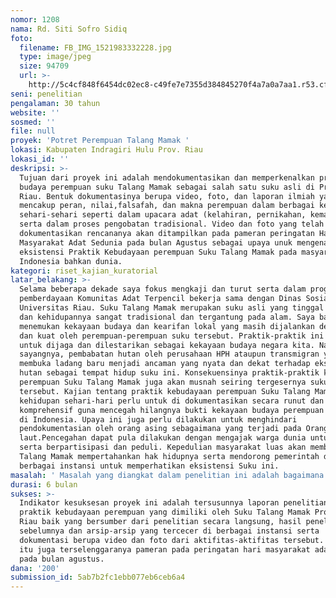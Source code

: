 ```yaml
---
nomor: 1208
nama: Rd. Siti Sofro Sidiq
foto:
  filename: FB_IMG_1521983332228.jpg
  type: image/jpeg
  size: 94709
  url: >-
    http://5c4cf848f6454dc02ec8-c49fe7e7355d384845270f4a7a0a7aa1.r53.cf2.rackcdn.com/37aa8f63-fcde-40c5-aab8-9ce51febc9f1/FB_IMG_1521983332228.jpg
seni: penelitian
pengalaman: 30 tahun
website: ''
sosmed: ''
file: null
proyek: 'Potret Perempuan Talang Mamak '
lokasi: Kabupaten Indragiri Hulu Prov. Riau
lokasi_id: ''
deskripsi: >-
  Tujuan dari proyek ini adalah mendokumentasikan dan memperkenalkan praktik
  budaya perempuan suku Talang Mamak sebagai salah satu suku asli di Provinsi
  Riau. Bentuk dokumentasinya berupa video, foto, dan laporan ilmiah yang
  mencakup peran, nilai,falsafah, dan makna perempuan dalam berbagai kegiatan
  sehari-sehari seperti dalam upacara adat (kelahiran, pernikahan, kematian)
  serta dalam proses pengobatan tradisional. Video dan foto yang telah di
  dokumentasikan rencananya akan ditampilkan pada pameran peringatan Hari
  Masyarakat Adat Sedunia pada bulan Agustus sebagai upaya unuk mengenalkan
  eksistensi Praktik Kebudayaan perempuan Suku Talang Mamak pada masyarakat
  Indonesia bahkan dunia.
kategori: riset_kajian_kuratorial
latar_belakang: >-
  Selama beberapa dekade saya fokus mengkaji dan turut serta dalam program
  pemberdayaan Komunitas Adat Terpencil bekerja sama dengan Dinas Sosial maupun
  Universitas Riau. Suku Talang Mamak merupakan suku asli yang tinggal di hutan
  dan kehidupannya sangat tradisional dan tergantung pada alam. Saya banyak
  menemukan kekayaan budaya dan kearifan lokal yang masih dijalankan dengan baik
  dan kuat oleh perempuan-perempuan suku tersebut. Praktik-praktik ini layak
  untuk dijaga dan dilestarikan sebagai kekayaan budaya negara kita. Namun
  sayangnya, pembabatan hutan oleh perusahaan HPH ataupun transmigran yang
  membuka ladang baru menjadi ancaman yang nyata dan dekat terhadap eksistensi
  hutan sebagai tempat hidup suku ini. Konsekuensinya praktik-praktik kebudayaan
  perempuan Suku Talang Mamak juga akan musnah seiring tergesernya suku
  tersebut. Kajian tentang praktik kebudayaan perempuan Suku Talang Mamak dalam
  kehidupan sehari-hari perlu untuk di dokumentasikan secara runut dan
  komprehensif guna mencegah hilangnya bukti kekayaan budaya perempuan Suku asli
  di Indonesia. Upaya ini juga perlu dilakukan untuk menghindari
  pendokumentasian oleh orang asing sebagaimana yang terjadi pada Orang
  laut.Pencegahan dapat pula dilakukan dengan mengajak warga dunia untuk turut
  serta berpartisipasi dan peduli. Kepedulian masyarakat luas akan membantu Suku
  Talang Mamak mempertahankan hak hidupnya serta mendorong pemerintah dan
  berbagai instansi untuk memperhatikan eksistensi Suku ini.
masalah: ' Masalah yang diangkat dalam penelitian ini adalah bagaimana peran, nilai, falsafah, makna dan kedudukan perempuan Suku Talang Mamak yang tercermin dalam praktik keseharian mereka seperti dalam upacara adat (kelahiran, pernikahan, kematian) dan dalam pengobatan tradisional?'
durasi: 6 bulan
sukses: >-
  Indikator kesuksesan proyek ini adalah tersusunnya laporan penelitian  tentang
  praktik kebudayaan perempuan yang dimiliki oleh Suku Talang Mamak Provinsi
  Riau baik yang bersumber dari penelitian secara langsung, hasil penelitian
  sebelumnya dan arsip-arsip yang tercecer di berbagai instansi serta
  dokumentasi berupa video dan foto dari aktifitas-aktifitas tersebut. Selain
  itu juga terselenggaranya pameran pada peringatan hari masyarakat adat sedunia
  pada bulan agustus.
dana: '200'
submission_id: 5ab7b2fc1ebb077eb6ceb6a4
---
```

